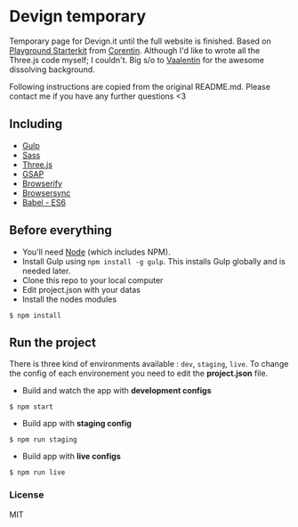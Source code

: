# Devign temporary

Temporary page for Devign.it until the full website is finished.
Based on [Playground Starterkit](https://github.com/Corentinfardeau/three-js-flag) from [Corentin](http://corentinfardeau.fr/). Although I'd like to wrote all the Three.js code myself; I couldn't. Big s/o to [Vaalentin](http://vaalentin.github.io/) for the awesome dissolving background.

Following instructions are copied from the original README.md. Please contact me if you have any further questions <3

## Including
* [Gulp](http://gulpjs.com/)
* [Sass](http://sass-lang.com/)
* [Three.js](https://threejs.org/)
* [GSAP](http://greensock.com/gsap)
* [Browserify](http://browserify.org/)
* [Browsersync](https://www.browsersync.io/)
* [Babel - ES6](https://babeljs.io/)

## Before everything
- You'll need [Node](https://nodejs.org/) (which includes NPM).
- Install Gulp using `npm install -g gulp`. This installs Gulp globally and is needed later.
- Clone this repo to your local computer
- Edit project.json with your datas
- Install the nodes modules
```shell
$ npm install
```
## Run the project

There is three kind of environments available : `dev`,  `staging`, `live`. To change the config of each environement you need to edit the __project.json__ file.

- Build and watch the app with __development configs__
```shell
$ npm start
```
* Build app with __staging config__
```shell
$ npm run staging
```
* Build app with __live configs__
```shell
$ npm run live
```

### License

MIT
